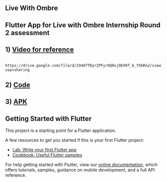 ## Live With Ombre

## Flutter App for Live with Ombre Internship Round 2 assessment <br>
 
 ## 1) [Video for reference](https://github.com/mad-skull/Ombre/blob/main/Video.webm) <br>
       https://drive.google.com/file/d/19407TDyrZPFyrOQ8xj9EX9f_6_YXbRn2/view?usp=sharing
 
 ## 2) [Code](https://github.com/mad-skull/Ombre) <br>
 
 ## 3) [APK](https://github.com/mad-skull/Ombre/tree/main/build/app/outputs/flutter-apk) <br>









## Getting Started with Flutter

This project is a starting point for a Flutter application.

A few resources to get you started if this is your first Flutter project:

- [Lab: Write your first Flutter app](https://flutter.dev/docs/get-started/codelab)
- [Cookbook: Useful Flutter samples](https://flutter.dev/docs/cookbook)

For help getting started with Flutter, view our
[online documentation](https://flutter.dev/docs), which offers tutorials,
samples, guidance on mobile development, and a full API reference.
